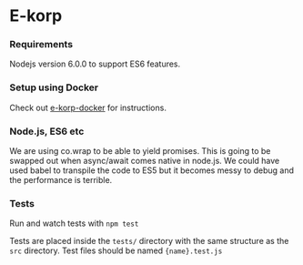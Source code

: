 # E-korp

### Requirements
Nodejs version 6.0.0 to support ES6 features.


### Setup using Docker
Check out [e-korp-docker](https://github.com/e-korp/e-korp-docker) for
instructions.


### Node.js, ES6 etc
We are using co.wrap to be able to yield promises. This is going to be
swapped out when async/await comes native in node.js. We could have used
babel to transpile the code to ES5 but it becomes messy to debug and the
performance is terrible.

### Tests
Run and watch tests with `npm test`

Tests are placed inside the `tests/` directory with the same structure as the
`src` directory. Test files should be named `{name}.test.js`
